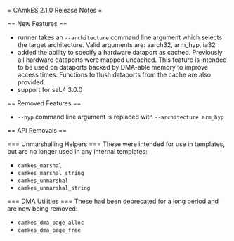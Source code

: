 = CAmkES 2.1.0 Release Notes =

== New Features ==

 * runner takes an `--architecture` command line argument which selects the target architecture. Valid arguments are: aarch32, arm_hyp, ia32
 * added the ability to specify a hardware dataport as cached. Previously all hardware dataports were mapped uncached. This feature is intended to be used on dataports backed by DMA-able memory to improve access times. Functions to flush dataports from the cache are also provided.
 * support for seL4 3.0.0


== Removed Features ==

 * `--hyp` command line argument is replaced with `--architecture arm_hyp`


== API Removals ==

=== Unmarshalling Helpers ===
These were intended for use in templates, but are no longer used in any internal templates:
 * `camkes_marshal`
 * `camkes_marshal_string`
 * `camkes_unmarshal`
 * `camkes_unmarshal_string`

=== DMA Utilities ===
These had been deprecated for a long period and are now being removed:
 * `camkes_dma_page_alloc`
 * `camkes_dma_page_free`

